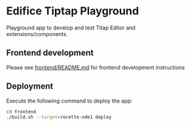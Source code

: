 # Edifice Tiptap Playground

Playground app to develop and test Titap Editor and extensions/components.

## Frontend development

Please see [frontend/README.md](./frontend/README.md) for frontend development instructions

## Deployment

Execute the following command to deploy the app:

```sh
cd frontend
./build.sh --target=recette-ode1 deploy
```
